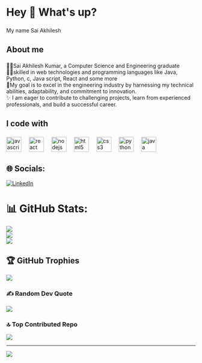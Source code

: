 <h1 align="left">Hey 👋 What's up?</h1>

###

<p align="left">My name Sai Akhilesh</p>

###

<h2 align="left">About me</h2>

###

<p align="left">🧑‍🎓Sai Akhilesh Kumar, a Computer Science and Engineering graduate<br>🧑‍💻skilled in web technologies and programming languages like Java, Python, c, Java script, React and some more<br>🎯My goal is to excel in the engineering industry by harnessing my technical abilities, adaptability, and commitment to innovation.<br>✨ I am eager to contribute to challenging projects, learn from experienced professionals, and build a successful career.</p>

###

<h2 align="left">I code with</h2>

###

<div align="left">
  <img src="https://cdn.jsdelivr.net/gh/devicons/devicon/icons/javascript/javascript-original.svg" height="40" alt="javascript logo"  />
  <img width="12" />
  <img src="https://cdn.jsdelivr.net/gh/devicons/devicon/icons/react/react-original.svg" height="40" alt="react logo"  />
  <img width="12" />
  <img src="https://cdn.jsdelivr.net/gh/devicons/devicon/icons/nodejs/nodejs-original.svg" height="40" alt="nodejs logo"  />
  <img width="12" />
  <img src="https://cdn.jsdelivr.net/gh/devicons/devicon/icons/html5/html5-original.svg" height="40" alt="html5 logo"  />
  <img width="12" />
  <img src="https://cdn.jsdelivr.net/gh/devicons/devicon/icons/css3/css3-original.svg" height="40" alt="css3 logo"  />
  <img width="12" />
  <img src="https://cdn.jsdelivr.net/gh/devicons/devicon/icons/python/python-original.svg" height="40" alt="python logo"  />
  <img width="12" />
  <img src="https://cdn.jsdelivr.net/gh/devicons/devicon/icons/java/java-original.svg" height="40" alt="java logo"  />
</div>

###


## 🌐 Socials:
[![LinkedIn](https://img.shields.io/badge/LinkedIn-%230077B5.svg?logo=linkedin&logoColor=white)](https://www.linkedin.com/in/sai-akhilesh-kumar-pesala/)

# 📊 GitHub Stats:
![](https://github-readme-stats.vercel.app/api?username=SaiAkhileshP&theme=dark&hide_border=false&include_all_commits=false&count_private=false)<br/>
![](https://github-readme-streak-stats.herokuapp.com/?user=SaiAkhileshP&theme=dark&hide_border=false)<br/>
![](https://github-readme-stats.vercel.app/api/top-langs/?username=SaiAkhileshP&theme=dark&hide_border=false&include_all_commits=false&count_private=false&layout=compact)

## 🏆 GitHub Trophies
![](https://github-profile-trophy.vercel.app/?username=SaiAkhileshP&theme=radical&no-frame=false&no-bg=true&margin-w=4)

### ✍️ Random Dev Quote
![](https://quotes-github-readme.vercel.app/api?type=vetical&theme=dark)

### 🔝 Top Contributed Repo
![](https://github-contributor-stats.vercel.app/api?username=SaiAkhileshP&limit=5&theme=dark&combine_all_yearly_contributions=true)

---
[![](https://visitcount.itsvg.in/api?id=sai-akhilesh-2003&icon=0&color=0)](https://visitcount.itsvg.in)
